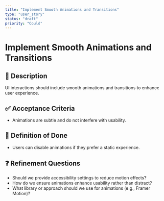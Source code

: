 ```yaml
---
title: "Implement Smooth Animations and Transitions"
type: "user_story"
status: "draft"
priority: "Could"
---
```


# Implement Smooth Animations and Transitions

## 📌 Description
UI interactions should include smooth animations and transitions to enhance user experience.

## ✅ Acceptance Criteria
- Animations are subtle and do not interfere with usability.

## 🎯 Definition of Done
- Users can disable animations if they prefer a static experience.

## ❓ Refinement Questions
- Should we provide accessibility settings to reduce motion effects?
- How do we ensure animations enhance usability rather than distract?
- What library or approach should we use for animations (e.g., Framer Motion)?

